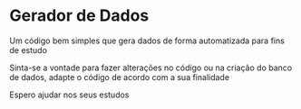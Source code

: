# Gerador de Dados

Um código bem simples que gera dados de forma automatizada para fins de estudo

Sinta-se a vontade para fazer alterações no código ou na criação do banco de dados, adapte o código de acordo com a sua finalidade

Espero ajudar nos seus estudos